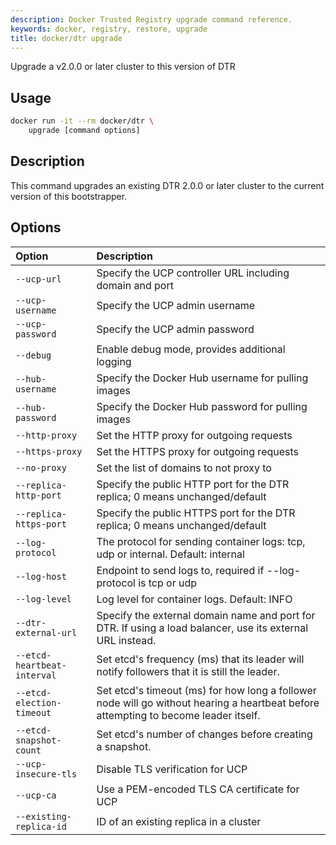 ```yaml
---
description: Docker Trusted Registry upgrade command reference.
keywords: docker, registry, restore, upgrade
title: docker/dtr upgrade
---
```


Upgrade a v2.0.0 or later cluster to this version of DTR

## Usage

```bash
docker run -it --rm docker/dtr \
    upgrade [command options]
```

## Description


This command upgrades an existing DTR 2.0.0 or later cluster to the current version of
this bootstrapper.


## Options

| Option                      | Description                                                                                                                         |
|:----------------------------|:------------------------------------------------------------------------------------------------------------------------------------|
| `--ucp-url`                 | Specify the UCP controller URL including domain and port                                                                            |
| `--ucp-username`            | Specify the UCP admin username                                                                                                      |
| `--ucp-password`            | Specify the UCP admin password                                                                                                      |
| `--debug`                   | Enable debug mode, provides additional logging                                                                                      |
| `--hub-username`            | Specify the Docker Hub username for pulling images                                                                                  |
| `--hub-password`            | Specify the Docker Hub password for pulling images                                                                                  |
| `--http-proxy`              | Set the HTTP proxy for outgoing requests                                                                                            |
| `--https-proxy`             | Set the HTTPS proxy for outgoing requests                                                                                           |
| `--no-proxy`                | Set the list of domains to not proxy to                                                                                             |
| `--replica-http-port`       | Specify the public HTTP port for the DTR replica; 0 means unchanged/default                                                         |
| `--replica-https-port`      | Specify the public HTTPS port for the DTR replica; 0 means unchanged/default                                                        |
| `--log-protocol`            | The protocol for sending container logs: tcp, udp or internal. Default: internal                                                    |
| `--log-host`                | Endpoint to send logs to, required if --log-protocol is tcp or udp                                                                  |
| `--log-level`               | Log level for container logs. Default: INFO                                                                                         |
| `--dtr-external-url`        | Specify the external domain name and port for DTR. If using a load balancer, use its external URL instead.                          |
| `--etcd-heartbeat-interval` | Set etcd's frequency (ms) that its leader will notify followers that it is still the leader.                                        |
| `--etcd-election-timeout`   | Set etcd's timeout (ms) for how long a follower node will go without hearing a heartbeat before attempting to become leader itself. |
| `--etcd-snapshot-count`     | Set etcd's number of changes before creating a snapshot.                                                                            |
| `--ucp-insecure-tls`        | Disable TLS verification for UCP                                                                                                    |
| `--ucp-ca`                  | Use a PEM-encoded TLS CA certificate for UCP                                                                                        |
| `--existing-replica-id`     | ID of an existing replica in a cluster                                                                                              |